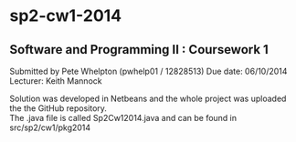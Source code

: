 sp2-cw1-2014
============

Software and Programming II : Coursework 1
------------------------------------------

Submitted by Pete Whelpton (pwhelp01 / 12828513)
Due date: 06/10/2014
Lecturer: Keith Mannock

Solution was developed in Netbeans and the whole project was uploaded the the GitHub repository.  
The .java file is called Sp2Cw12014.java and can be found in src/sp2/cw1/pkg2014

